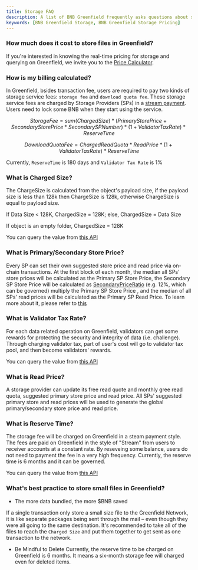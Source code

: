 ```yaml
---
title: Storage FAQ
description: A list of BNB Greenfield frequently asks questions about storage.  
keywords: [BNB Greenfield Storage, BNB Greenfield Storage Pricing]
---
```


### How much does it cost to store files in Greenfield?

If you're interested in knowing the real-time pricing for storage and querying on Greenfield, we invite you to the [Price Calculator](https://dcellar.io/pricing-calculator).


### How is my billing calculated?

In Greenfield, bsides transaction fee, users are required to pay two kinds of storage service fees: `storage fee` and `download quota fee`. These storage service fees are charged by Storage Providers (SPs) in a [stream payment](../guide/greenfield-blockchain/modules/billing-and-payment.md). Users need to lock some BNB when they start using the service.

```math
Storage Fee = sum(ChargedSize) * (PrimaryStorePrice + SecondaryStorePrice*SecondarySPNumber) * (1+Validator Tax Rate) * ReserveTime
```

```math
Download Quota Fee = ChargedReadQuota * ReadPrice * (1 + Validator Tax Rate) * ReserveTime
```

Currently,  `ReserveTime` is 180 days and `Validator Tax Rate` is 1%

### What is Charged Size?
The ChargeSize is calculated from the object's payload size, if the payload size is less than 128k then ChargeSize is 128k, otherwise ChargeSize is equal to payload size.

If Data Size < 128K, ChargedSize = 128K; else, ChargedSize = Data Size

If object is an empty folder, ChargedSize = 128K

You can query the value from [this API](https://docs.bnbchain.org/greenfield-docs/docs/greenfield-api/storage-params)

### What is Primary/Secondary Store Price?
Every SP can set their own suggested store price and read price via on-chain transactions. At the first block of each month, the median all SPs' store prices will be calculated as the Primary SP Store Price, the Secondary SP Store Price will be calculated as [SecondaryPriceRatio](https://docs.bnbchain.org/greenfield-docs/docs/greenfield-api/sp-params) (e.g. 12%, which can be governed) multiply the Primary SP Store Price , and the median of all SPs' read prices will be calculated as the Primary SP Read Price. To learn more about it, please refer to [this](../guide/greenfield-blockchain/modules/billing-and-payment.md#storage-fee-price-and-adjustment)

### What is Validator Tax Rate?
For each data related operation on Greenfield, validators can get some rewards for protecting the security and integrity of data (i.e. challenge). Through charging validator tax, part of user's cost will go to validator tax pool, and then become validators' rewards.

You can query the value from [this API](https://docs.bnbchain.org/greenfield-docs/docs/greenfield-api/payment-params)

### What is Read Price?
A storage provider can update its free read quote and monthly gree read quota, suggested primary store price and read price. All SPs' suggested primary store and read prices will be used to generate the global primary/secondary store price and read price.

### What is Reserve Time?
The storage fee will be charged on Greenfield in a steam payment style. The fees are paid on Greenfield in the style of "Stream" from users to receiver accounts at a constant rate. By reseveing some balance, users do not need to payment the fee in a very high frequency. Currently, the reserve time is 6 months and it can be governed.

You can query the value from [this API](https://docs.bnbchain.org/greenfield-docs/docs/greenfield-api/payment-params)

### What's best practice to store small files in Greenfield?

* The more data bundled, the more $BNB saved

If a single transaction only store a small size file to the Greenfield Network, it is like separate packages being sent through the mail – even though they were all going to the same destination. It's recommended to take all of the files to reach the `Charged Size` and put them together to get sent as one transaction to the network.

* Be Mindful to Delete
Currently, the reserve time to be charged on Greenfield is 6 months. It means a six-month storage fee will charged even for deleted items.
